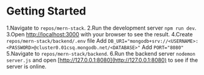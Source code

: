 # Getting Started

1.Navigate to `repos/mern-stack`.
2.Run the development server `npm run dev`.
3.Open [http://localhost:3000](http://localhost:3000) with your browser to see the result.
4.Create `repos/mern-stack/backend/.env` file
  Add `DB_URI="mongodb+srv://<USERNAME>:<PASSWORD>@cluster0.01csq.mongodb.net/<DATABASE>"`
  Add `PORT="8080"`
5.Navigate to `repos/mern-stack/backend`.
6.Run the backend server `nodemon server.js` and open [http://127.0.0.1:8080](http://127.0.0.1:8080) to see if the server is online.
